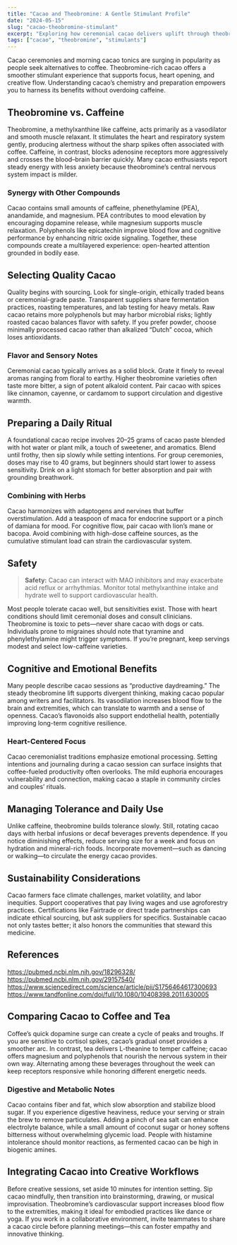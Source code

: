 ```yaml
---
title: "Cacao and Theobromine: A Gentle Stimulant Profile"
date: "2024-05-15"
slug: "cacao-theobromine-stimulant"
excerpt: "Exploring how ceremonial cacao delivers uplift through theobromine, polyphenols, and mindful preparation."
tags: ["cacao", "theobromine", "stimulants"]
---
```


Cacao ceremonies and morning cacao tonics are surging in popularity as people seek alternatives to coffee. Theobromine-rich cacao offers a smoother stimulant experience that supports focus, heart opening, and creative flow. Understanding cacao’s chemistry and preparation empowers you to harness its benefits without overdoing caffeine.

## Theobromine vs. Caffeine

Theobromine, a methylxanthine like caffeine, acts primarily as a vasodilator and smooth muscle relaxant. It stimulates the heart and respiratory system gently, producing alertness without the sharp spikes often associated with coffee. Caffeine, in contrast, blocks adenosine receptors more aggressively and crosses the blood–brain barrier quickly. Many cacao enthusiasts report steady energy with less anxiety because theobromine’s central nervous system impact is milder.

### Synergy with Other Compounds

Cacao contains small amounts of caffeine, phenethylamine (PEA), anandamide, and magnesium. PEA contributes to mood elevation by encouraging dopamine release, while magnesium supports muscle relaxation. Polyphenols like epicatechin improve blood flow and cognitive performance by enhancing nitric oxide signaling. Together, these compounds create a multilayered experience: open-hearted attention grounded in bodily ease.

## Selecting Quality Cacao

Quality begins with sourcing. Look for single-origin, ethically traded beans or ceremonial-grade paste. Transparent suppliers share fermentation practices, roasting temperatures, and lab testing for heavy metals. Raw cacao retains more polyphenols but may harbor microbial risks; lightly roasted cacao balances flavor with safety. If you prefer powder, choose minimally processed cacao rather than alkalized “Dutch” cocoa, which loses antioxidants.

### Flavor and Sensory Notes

Ceremonial cacao typically arrives as a solid block. Grate it finely to reveal aromas ranging from floral to earthy. Higher theobromine varieties often taste more bitter, a sign of potent alkaloid content. Pair cacao with spices like cinnamon, cayenne, or cardamom to support circulation and digestive warmth.

## Preparing a Daily Ritual

A foundational cacao recipe involves 20–25 grams of cacao paste blended with hot water or plant milk, a touch of sweetener, and aromatics. Blend until frothy, then sip slowly while setting intentions. For group ceremonies, doses may rise to 40 grams, but beginners should start lower to assess sensitivity. Drink on a light stomach for better absorption and pair with grounding breathwork.

### Combining with Herbs

Cacao harmonizes with adaptogens and nervines that buffer overstimulation. Add a teaspoon of maca for endocrine support or a pinch of damiana for mood. For cognitive flow, pair cacao with lion’s mane or bacopa. Avoid combining with high-dose caffeine sources, as the cumulative stimulant load can strain the cardiovascular system.

## Safety

> **Safety:** Cacao can interact with MAO inhibitors and may exacerbate acid reflux or arrhythmias. Monitor total methylxanthine intake and hydrate well to support cardiovascular health.

Most people tolerate cacao well, but sensitivities exist. Those with heart conditions should limit ceremonial doses and consult clinicians. Theobromine is toxic to pets—never share cacao with dogs or cats. Individuals prone to migraines should note that tyramine and phenylethylamine might trigger symptoms. If you’re pregnant, keep servings modest and select low-caffeine varieties.

## Cognitive and Emotional Benefits

Many people describe cacao sessions as “productive daydreaming.” The steady theobromine lift supports divergent thinking, making cacao popular among writers and facilitators. Its vasodilation increases blood flow to the brain and extremities, which can translate to warmth and a sense of openness. Cacao’s flavonoids also support endothelial health, potentially improving long-term cognitive resilience.

### Heart-Centered Focus

Cacao ceremonialist traditions emphasize emotional processing. Setting intentions and journaling during a cacao session can surface insights that coffee-fueled productivity often overlooks. The mild euphoria encourages vulnerability and connection, making cacao a staple in community circles and couples’ rituals.

## Managing Tolerance and Daily Use

Unlike caffeine, theobromine builds tolerance slowly. Still, rotating cacao days with herbal infusions or decaf beverages prevents dependence. If you notice diminishing effects, reduce serving size for a week and focus on hydration and mineral-rich foods. Incorporate movement—such as dancing or walking—to circulate the energy cacao provides.

## Sustainability Considerations

Cacao farmers face climate challenges, market volatility, and labor inequities. Support cooperatives that pay living wages and use agroforestry practices. Certifications like Fairtrade or direct trade partnerships can indicate ethical sourcing, but ask suppliers for specifics. Sustainable cacao not only tastes better; it also honors the communities that steward this medicine.

## References

https://pubmed.ncbi.nlm.nih.gov/18296328/
https://pubmed.ncbi.nlm.nih.gov/29157540/
https://www.sciencedirect.com/science/article/pii/S1756464617300693
https://www.tandfonline.com/doi/full/10.1080/10408398.2011.630005


## Comparing Cacao to Coffee and Tea

Coffee’s quick dopamine surge can create a cycle of peaks and troughs. If you are sensitive to cortisol spikes, cacao’s gradual onset provides a smoother arc. In contrast, tea delivers L-theanine to temper caffeine; cacao offers magnesium and polyphenols that nourish the nervous system in their own way. Alternating among these beverages throughout the week can keep receptors responsive while honoring different energetic needs.

### Digestive and Metabolic Notes

Cacao contains fiber and fat, which slow absorption and stabilize blood sugar. If you experience digestive heaviness, reduce your serving or strain the brew to remove particulates. Adding a pinch of sea salt can enhance electrolyte balance, while a small amount of coconut sugar or honey softens bitterness without overwhelming glycemic load. People with histamine intolerance should monitor reactions, as fermented cacao can be high in biogenic amines.

## Integrating Cacao into Creative Workflows

Before creative sessions, set aside 10 minutes for intention setting. Sip cacao mindfully, then transition into brainstorming, drawing, or musical improvisation. Theobromine’s cardiovascular support increases blood flow to the extremities, making it ideal for embodied practices like dance or yoga. If you work in a collaborative environment, invite teammates to share a cacao circle before planning meetings—this can foster empathy and innovative thinking.

